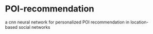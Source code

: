 # POI-recommendation
a cnn neural network for personalized POI recommendation in location-based social networks
